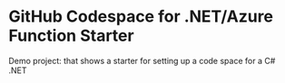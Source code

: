 # GitHub Codespace for .NET/Azure Function Starter

Demo project: that shows a starter for setting up a code space for a C# .NET 
